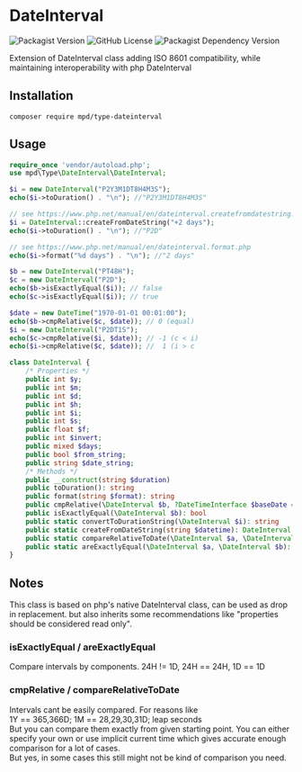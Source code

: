 # DateInterval
![Packagist Version](https://img.shields.io/packagist/v/mpd/type-dateinterval)
![GitHub License](https://img.shields.io/github/license/MPDsys/php-type-dateinterval)
![Packagist Dependency Version](https://img.shields.io/packagist/dependency-v/mpd/type-dateinterval/php)

Extension of DateInterval class adding ISO 8601 compatibility, while maintaining interoperability
with php DateInterval
## Installation
 `composer require mpd/type-dateinterval`
 
## Usage
```php
require_once 'vendor/autoload.php';
use mpd\Type\DateInterval\DateInterval;

$i = new DateInterval("P2Y3M1DT8H4M3S");
echo($i->toDuration() . "\n"); //"P2Y3M1DT8H4M3S"

// see https://www.php.net/manual/en/dateinterval.createfromdatestring.php
$i = DateInterval::createFromDateString("+2 days");
echo($i->toDuration() . "\n"); //"P2D"

// see https://www.php.net/manual/en/dateinterval.format.php
echo($i->format("%d days") . "\n"); //"2 days"

$b = new DateInterval("PT48H");
$c = new DateInterval("P2D");
echo($b->isExactlyEqual($i)); // false
echo($c->isExactlyEqual($i)); // true

$date = new DateTime("1970-01-01 00:01:00");
echo($b->cmpRelative($c, $date)); // 0 (equal)
$i = new DateInterval("P2DT1S");
echo($c->cmpRelative($i, $date)); // -1 (c < i)
echo($i->cmpRelative($c, $date)); //  1 (i > c
```


```php
class DateInterval {
    /* Properties */
    public int $y;
    public int $m;
    public int $d;
    public int $h;
    public int $i;
    public int $s;
    public float $f;
    public int $invert;
    public mixed $days;
    public bool $from_string;
    public string $date_string;
    /* Methods */
    public __construct(string $duration)
    public toDuration(): string
    public format(string $format): string
    public cmpRelative(\DateInterval $b, ?DateTimeInterface $baseDate = null): int
    public isExactlyEqual(\DateInterval $b): bool 
    public static convertToDurationString(\DateInterval $i): string 
    public static createFromDateString(string $datetime): DateInterval|false
    public static compareRelativeToDate(\DateInterval $a, \DateInterval $b, ?DateTimeInterface $base=null): int
    public static areExactlyEqual(\DateInterval $a, \DateInterval $b): bool
}
```

## Notes
This class is based on php's native DateInterval class, can be used as drop in
replacement. but also inherits some recommendations like 
"properties should be considered read only". 

### isExactlyEqual / areExactlyEqual
Compare intervals by components. 24H != 1D, 24H == 24H, 1D == 1D

### cmpRelative / compareRelativeToDate
Intervals cant be easily compared. For reasons like  
1Y == 365,366D;  1M == 28,29,30,31D;  leap seconds    
But you can compare them exactly from given starting point. 
You can either specify your own or use implicit current time
which gives accurate enough comparison for a lot of cases.  
But yes, in some cases this still might not be kind of comparison you need.  

